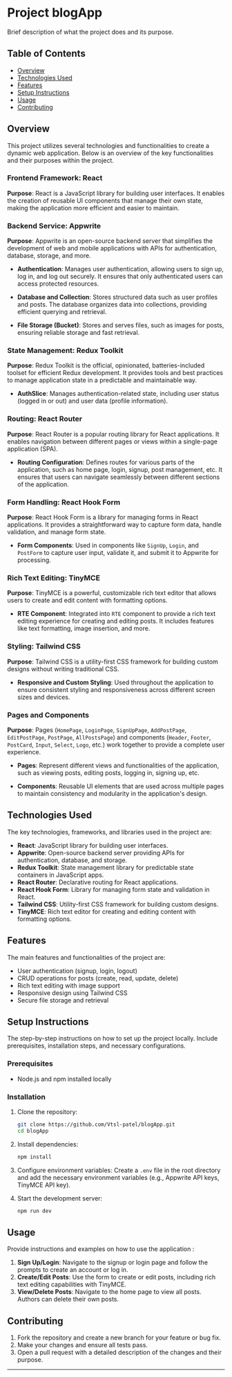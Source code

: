 # Project blogApp

Brief description of what the project does and its purpose.

## Table of Contents

- [Overview](#overview)
- [Technologies Used](#technologies-used)
- [Features](#features)
- [Setup Instructions](#setup-instructions)
- [Usage](#usage)
- [Contributing](#contributing)

## Overview

This project utilizes several technologies and functionalities to create a dynamic web application. Below is an overview of the key functionalities and their purposes within the project.

### Frontend Framework: React

**Purpose**: React is a JavaScript library for building user interfaces. It enables the creation of reusable UI components that manage their own state, making the application more efficient and easier to maintain.

### Backend Service: Appwrite

**Purpose**: Appwrite is an open-source backend server that simplifies the development of web and mobile applications with APIs for authentication, database, storage, and more.

- **Authentication**: Manages user authentication, allowing users to sign up, log in, and log out securely. It ensures that only authenticated users can access protected resources.
- **Database and Collection**: Stores structured data such as user profiles and posts. The database organizes data into collections, providing efficient querying and retrieval.

- **File Storage (Bucket)**: Stores and serves files, such as images for posts, ensuring reliable storage and fast retrieval.

### State Management: Redux Toolkit

**Purpose**: Redux Toolkit is the official, opinionated, batteries-included toolset for efficient Redux development. It provides tools and best practices to manage application state in a predictable and maintainable way.

- **AuthSlice**: Manages authentication-related state, including user status (logged in or out) and user data (profile information).

### Routing: React Router

**Purpose**: React Router is a popular routing library for React applications. It enables navigation between different pages or views within a single-page application (SPA).

- **Routing Configuration**: Defines routes for various parts of the application, such as home page, login, signup, post management, etc. It ensures that users can navigate seamlessly between different sections of the application.

### Form Handling: React Hook Form

**Purpose**: React Hook Form is a library for managing forms in React applications. It provides a straightforward way to capture form data, handle validation, and manage form state.

- **Form Components**: Used in components like `SignUp`, `Login`, and `PostForm` to capture user input, validate it, and submit it to Appwrite for processing.

### Rich Text Editing: TinyMCE

**Purpose**: TinyMCE is a powerful, customizable rich text editor that allows users to create and edit content with formatting options.

- **RTE Component**: Integrated into `RTE` component to provide a rich text editing experience for creating and editing posts. It includes features like text formatting, image insertion, and more.

### Styling: Tailwind CSS

**Purpose**: Tailwind CSS is a utility-first CSS framework for building custom designs without writing traditional CSS.

- **Responsive and Custom Styling**: Used throughout the application to ensure consistent styling and responsiveness across different screen sizes and devices.

### Pages and Components

**Purpose**: Pages (`HomePage`, `LoginPage`, `SignUpPage`, `AddPostPage`, `EditPostPage`, `PostPage`, `AllPostsPage`) and components (`Header`, `Footer`, `PostCard`, `Input`, `Select`, `Logo`, etc.) work together to provide a complete user experience.

- **Pages**: Represent different views and functionalities of the application, such as viewing posts, editing posts, logging in, signing up, etc.

- **Components**: Reusable UI elements that are used across multiple pages to maintain consistency and modularity in the application's design.

## Technologies Used

The key technologies, frameworks, and libraries used in the project are:

- **React**: JavaScript library for building user interfaces.
- **Appwrite**: Open-source backend server providing APIs for authentication, database, and storage.
- **Redux Toolkit**: State management library for predictable state containers in JavaScript apps.
- **React Router**: Declarative routing for React applications.
- **React Hook Form**: Library for managing form state and validation in React.
- **Tailwind CSS**: Utility-first CSS framework for building custom designs.
- **TinyMCE**: Rich text editor for creating and editing content with formatting options.

## Features

The main features and functionalities of the project are:

- User authentication (signup, login, logout)
- CRUD operations for posts (create, read, update, delete)
- Rich text editing with image support
- Responsive design using Tailwind CSS
- Secure file storage and retrieval

## Setup Instructions

The step-by-step instructions on how to set up the project locally. Include prerequisites, installation steps, and necessary configurations.

### Prerequisites

- Node.js and npm installed locally

### Installation

1. Clone the repository:

   ```bash
   git clone https://github.com/Vtsl-patel/blogApp.git
   cd blogApp
   ```

2. Install dependencies:

   ```bash
   npm install
   ```

3. Configure environment variables:
   Create a `.env` file in the root directory and add the necessary environment variables (e.g., Appwrite API keys, TinyMCE API key).

4. Start the development server:
   ```bash
   npm run dev
   ```

## Usage

Provide instructions and examples on how to use the application :

1. **Sign Up/Login**: Navigate to the signup or login page and follow the prompts to create an account or log in.
2. **Create/Edit Posts**: Use the form to create or edit posts, including rich text editing capabilities with TinyMCE.
3. **View/Delete Posts**: Navigate to the home page to view all posts. Authors can delete their own posts.

## Contributing

1. Fork the repository and create a new branch for your feature or bug fix.
2. Make your changes and ensure all tests pass.
3. Open a pull request with a detailed description of the changes and their purpose.

---
